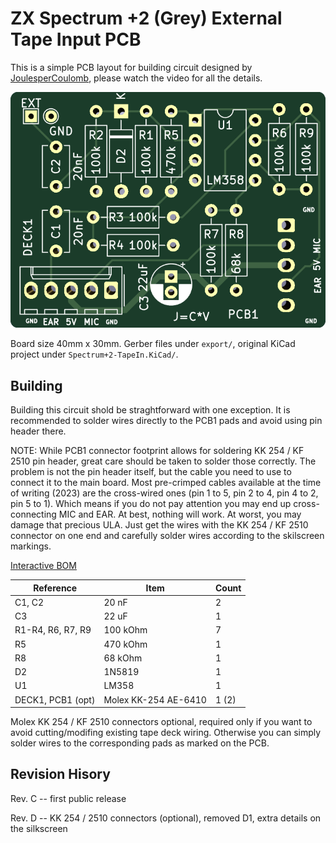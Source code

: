 # ZX Spectrum +2 (Grey) External Tape Input PCB

This is a simple PCB layout for building circuit designed by
[JoulesperCoulomb](https://youtu.be/qUIv-A_DOc0?t=1213), please
watch the video for all the details.

![PCB](https://github.com/jameshpdp/Spectrum-2-TapeIn/blob/main/images/Spectrum%2B2-TapeIn.png)

Board size 40mm x 30mm. Gerber files under `export/`, original KiCad project under
`Spectrum+2-TapeIn.KiCad/`.

## Building

Building this circuit shold be straghtforward with one exception. It is recommended to solder wires directly to the PCB1 pads and avoid using pin header there.

NOTE: While PCB1 connector footprint allows for soldering KK 254 / KF 2510  pin header, great care should be taken to solder those correctly. The problem is not the pin header itself, but the cable you need to use to connect it to the main board. Most pre-crimped cables available at the time of writing (2023) are the cross-wired ones (pin 1 to 5, pin 2 to 4, pin 4 to 2, pin 5 to 1). Which means if you do not pay attention you may end up cross-connecting MIC and EAR. At best, nothing will work. At worst, you may damage that precious ULA. Just get the wires with the KK 254 / KF 2510 connector on one end and carefully solder wires according to the skilscreen markings.

[Interactive BOM](https://htmlpreview.github.io/?https://github.com/jameshpdp/Spectrum-2-TapeIn/blob/main/bom/ibom.html)

| Reference         | Item     | Count |
| ----------------- | -------- | ----- |
| C1, C2            | 20 nF    |     2 |
| C3                | 22 uF    |     1 |
| R1-R4, R6, R7, R9 | 100 kOhm |     7 |
| R5                | 470 kOhm |     1 |
| R8                | 68 kOhm  |     1 |
| D2            | 1N5819   |     1 |
| U1                | LM358    |     1 |
| DECK1, PCB1 (opt) | Molex KK-254 AE-6410 | 1 (2) |

Molex KK 254 / KF 2510 connectors optional, required only if you want to avoid cutting/modifing existing tape deck wiring. Otherwise you can simply solder wires to the corresponding pads as marked on the PCB.

## Revision Hisory
Rev. C -- first public release

Rev. D -- KK 254 / 2510 connectors (optional), removed D1, extra details on the silkscreen
